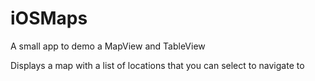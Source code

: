 # iOSMaps
A small app to demo a MapView and TableView

Displays a map with a list of locations that you can select to navigate to
